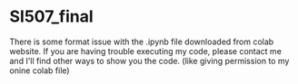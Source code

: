 # SI507_final
There is some format issue with the .ipynb file downloaded from colab website. If you are having trouble executing my code, please contact me and I'll find other ways to show you the code. (like giving permission to my onine colab file)
